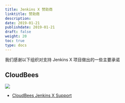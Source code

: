 ```yaml
---
title: Jenkins X 赞助商
linktitle: 赞助商
description: 
date: 2019-01-21
publishdate: 2019-01-21
draft: false
weight: 20
toc: true
type: docs
---
```


我们感谢以下组织对支持 Jenkins X 项目做出的一些主要承诺

## CloudBees

<img src="/images/sponsors/cb.svg" class="img-thumbnail">

* [CloudBees Jenkins X Support](https://www.cloudbees.com/products/jenkins-x-support)
